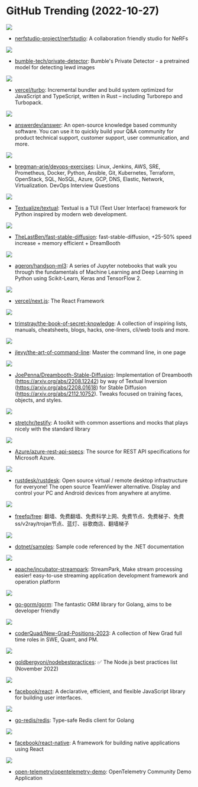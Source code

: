 # GitHub Trending (2022-10-27)

![](https://img.shields.io/badge/Python-New%2091-green?style=flat-square&logo=appveyor)
- [nerfstudio-project/nerfstudio](https://github.com/nerfstudio-project/nerfstudio): A collaboration friendly studio for NeRFs

![](https://img.shields.io/badge/Python-New%2085-green?style=flat-square&logo=appveyor)
- [bumble-tech/private-detector](https://github.com/bumble-tech/private-detector): Bumble's Private Detector - a pretrained model for detecting lewd images

![](https://img.shields.io/badge/Rust-New%202-green?style=flat-square&logo=appveyor)
- [vercel/turbo](https://github.com/vercel/turbo): Incremental bundler and build system optimized for JavaScript and TypeScript, written in Rust – including Turborepo and Turbopack.

![](https://img.shields.io/badge/Go-New%20453-green?style=flat-square&logo=appveyor)
- [answerdev/answer](https://github.com/answerdev/answer): An open-source knowledge based community software. You can use it to quickly build your Q&A community for product technical support, customer support, user communication, and more.

![](https://img.shields.io/badge/Python-New%2079-green?style=flat-square&logo=appveyor)
- [bregman-arie/devops-exercises](https://github.com/bregman-arie/devops-exercises): Linux, Jenkins, AWS, SRE, Prometheus, Docker, Python, Ansible, Git, Kubernetes, Terraform, OpenStack, SQL, NoSQL, Azure, GCP, DNS, Elastic, Network, Virtualization. DevOps Interview Questions

![](https://img.shields.io/badge/Python-New%20383-green?style=flat-square&logo=appveyor)
- [Textualize/textual](https://github.com/Textualize/textual): Textual is a TUI (Text User Interface) framework for Python inspired by modern web development.

![](https://img.shields.io/badge/Python-New%20136-green?style=flat-square&logo=appveyor)
- [TheLastBen/fast-stable-diffusion](https://github.com/TheLastBen/fast-stable-diffusion): fast-stable-diffusion, +25-50% speed increase + memory efficient + DreamBooth

![](https://img.shields.io/badge/Jupyter%20Notebook-New%2059-green?style=flat-square&logo=appveyor)
- [ageron/handson-ml3](https://github.com/ageron/handson-ml3): A series of Jupyter notebooks that walk you through the fundamentals of Machine Learning and Deep Learning in Python using Scikit-Learn, Keras and TensorFlow 2.

![](https://img.shields.io/badge/JavaScript-New%20223-green?style=flat-square&logo=appveyor)
- [vercel/next.js](https://github.com/vercel/next.js): The React Framework

![](https://img.shields.io/badge/none-New%2080-green?style=flat-square&logo=appveyor)
- [trimstray/the-book-of-secret-knowledge](https://github.com/trimstray/the-book-of-secret-knowledge): A collection of inspiring lists, manuals, cheatsheets, blogs, hacks, one-liners, cli/web tools and more.

![](https://img.shields.io/badge/none-New%20424-green?style=flat-square&logo=appveyor)
- [jlevy/the-art-of-command-line](https://github.com/jlevy/the-art-of-command-line): Master the command line, in one page

![](https://img.shields.io/badge/Jupyter%20Notebook-New%20112-green?style=flat-square&logo=appveyor)
- [JoePenna/Dreambooth-Stable-Diffusion](https://github.com/JoePenna/Dreambooth-Stable-Diffusion): Implementation of Dreambooth (https://arxiv.org/abs/2208.12242) by way of Textual Inversion (https://arxiv.org/abs/2208.01618) for Stable Diffusion (https://arxiv.org/abs/2112.10752). Tweaks focused on training faces, objects, and styles.

![](https://img.shields.io/badge/Go-New%2015-green?style=flat-square&logo=appveyor)
- [stretchr/testify](https://github.com/stretchr/testify): A toolkit with common assertions and mocks that plays nicely with the standard library

![](https://img.shields.io/badge/none-New%208-green?style=flat-square&logo=appveyor)
- [Azure/azure-rest-api-specs](https://github.com/Azure/azure-rest-api-specs): The source for REST API specifications for Microsoft Azure.

![](https://img.shields.io/badge/Rust-New%20112-green?style=flat-square&logo=appveyor)
- [rustdesk/rustdesk](https://github.com/rustdesk/rustdesk): Open source virtual / remote desktop infrastructure for everyone! The open source TeamViewer alternative. Display and control your PC and Android devices from anywhere at anytime.

![](https://img.shields.io/badge/none-New%2040-green?style=flat-square&logo=appveyor)
- [freefq/free](https://github.com/freefq/free): 翻墙、免费翻墙、免费科学上网、免费节点、免费梯子、免费ss/v2ray/trojan节点、蓝灯、谷歌商店、翻墙梯子

![](https://img.shields.io/badge/C%23-New%203-green?style=flat-square&logo=appveyor)
- [dotnet/samples](https://github.com/dotnet/samples): Sample code referenced by the .NET documentation

![](https://img.shields.io/badge/Vue-New%201-green?style=flat-square&logo=appveyor)
- [apache/incubator-streampark](https://github.com/apache/incubator-streampark): StreamPark, Make stream processing easier! easy-to-use streaming application development framework and operation platform

![](https://img.shields.io/badge/Go-New%2014-green?style=flat-square&logo=appveyor)
- [go-gorm/gorm](https://github.com/go-gorm/gorm): The fantastic ORM library for Golang, aims to be developer friendly

![](https://img.shields.io/badge/none-New%2013-green?style=flat-square&logo=appveyor)
- [coderQuad/New-Grad-Positions-2023](https://github.com/coderQuad/New-Grad-Positions-2023): A collection of New Grad full time roles in SWE, Quant, and PM.

![](https://img.shields.io/badge/JavaScript-New%2034-green?style=flat-square&logo=appveyor)
- [goldbergyoni/nodebestpractices](https://github.com/goldbergyoni/nodebestpractices): ✅ The Node.js best practices list (November 2022)

![](https://img.shields.io/badge/JavaScript-New%2074-green?style=flat-square&logo=appveyor)
- [facebook/react](https://github.com/facebook/react): A declarative, efficient, and flexible JavaScript library for building user interfaces.

![](https://img.shields.io/badge/Go-New%2014-green?style=flat-square&logo=appveyor)
- [go-redis/redis](https://github.com/go-redis/redis): Type-safe Redis client for Golang

![](https://img.shields.io/badge/JavaScript-New%2030-green?style=flat-square&logo=appveyor)
- [facebook/react-native](https://github.com/facebook/react-native): A framework for building native applications using React

![](https://img.shields.io/badge/Erlang-New%2021-green?style=flat-square&logo=appveyor)
- [open-telemetry/opentelemetry-demo](https://github.com/open-telemetry/opentelemetry-demo): OpenTelemetry Community Demo Application

